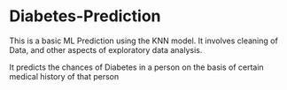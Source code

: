 # Diabetes-Prediction

This is a basic ML Prediction using the KNN model. 
It involves cleaning of Data, and other aspects of exploratory data analysis.

It predicts the chances of Diabetes in a person on the basis of certain medical history of that person
